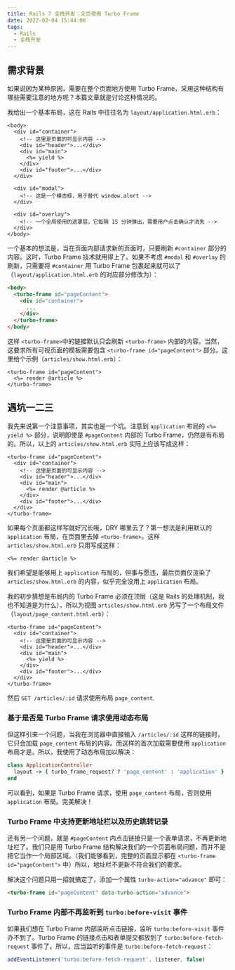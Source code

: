 ```yaml
---
title: Rails 7 全栈开发：全页使用 Turbo Frame
date: 2022-03-04 15:44:00
tags:
  - Rails
  - 全栈开发
---
```


## 需求背景

如果说因为某种原因，需要在整个页面地方使用 Turbo Frame，采用这种结构有哪些需要注意的地方呢？本篇文章就是讨论这种情况的。

<!-- more -->

我给出一个基本布局，这在 Rails 中往往名为 `layout/application.html.erb`：

```erb
<body>
  <div id="container">
    <!-- 这里是页面的可显示内容 -->
    <div id="header">...</div>
    <div id="main">
      <%= yield %>
    </div>
    <div id="footer">...</div>
  </div>

  <div id="modal">
    <!-- 这是一个模态框，用于替代 window.alert -->
  </div>

  <div id="overlay">
    <!-- 一个全局使用的遮罩层，它每隔 15 分钟弹出，需要用户点击确认才消失 -->
  </div>
</body>
```

一个基本的想法是，当在页面内部请求新的页面时，只要刷新 `#container` 部分的内容。这时，Turbo Frame 技术就用得上了。如果不考虑 `#modal` 和 `#overlay` 的刷新，只需要将 `#container` 用 Turbo Frame 包裹起来就可以了（`layout/application.html.erb` 的对应部分修改为）：

```html
<body>
  <turbo-frame id="pageContent">
    <div id="container">
      ...
    </div>
  </turbo-frame>
</body>
```

这样 `<turbo-frame>`中的链接默认只会刷新 `<turbo-frame>` 内部的内容。当然，这要求所有可视页面的模板需要包含 `<turbo-frame id="pageContent">` 部分。这里给个示例（`articles/show.html.erb`）：

```erb
<turbo-frame id="pageContent">
  <%= render @article %>
</turbo-frame>
```

## 遇坑一二三

我先来说第一个注意事项，其实也是一个坑。注意到 `application` 布局的 `<%= yield %>` 部分，说明即使是 `#pageContent` 内部的 Turbo Frame，仍然是有布局的。所以，以上的 `articles/show.html.erb` 实际上应该写成这样：

```erb
<turbo-frame id="pageContent">
  <div id="container">
    <!-- 这里是页面的可显示内容 -->
    <div id="header">...</div>
    <div id="main">
      <%= render @article %>
    </div>
    <div id="footer">...</div>
  </div>
</turbo-frame>
```

如果每个页面都这样写就好冗长哦，DRY 哪里去了？第一想法是利用默认的 `application` 布局，在页面里去掉 `<turbo-frame>`。这样 `articles/show.html.erb` 只用写成这样：

```erb
<%= render @article %>
```

我们希望是能够用上 `application` 布局的，但事与愿违，最后页面仅渲染了 `articles/show.html.erb` 的内容，似乎完全没用上 `application` 布局。

我的初步猜想是布局内的 Turbo Frame 必须在顶层（这是 Rails 的处理机制，我也不知道是为什么），所以为视图 `articles/show.html.erb` 另写了一个布局文件（`layout/page_content.html.erb`）：

```erb
<turbo-frame id="pageContent">
  <div id="container">
    <!-- 这里是页面的可显示内容 -->
    <div id="header">...</div>
    <div id="main">
      <%= yield %>
    </div>
    <div id="footer">...</div>
  </div>
</turbo-frame>
```

然后 `GET /articles/:id` 请求使用布局 `page_content`. 

### 基于是否是 Turbo Frame 请求使用动态布局

但这样引来一个问题，当我在浏览器中直接输入 `/articles/:id` 这样的链接时，它只会加载 `page_content` 布局的内容。而这样的首次加载需要使用 `application` 布局才是。所以，我使用了动态布局加以解决：

```ruby
class ApplicationController
  layout -> { turbo_frame_request? ? 'page_content' : 'application' }
end
```

可以看到，如果是 Turbo Frame 请求，使用 `page_content` 布局，否则使用 `application` 布局。完美解决！

### Turbo Frame 中支持更新地址栏以及历史跳转记录

还有另一个问题，就是 `#pageContent` 内点击链接只是一个表单请求，不再更新地址栏了。我们只是用 Turbo Frame 结构解决我们的一个页面布局问题，而并不是把它当作一个局部区域。（我们能够看到，完整的页面显示都在 `<turbo-frame id="pageContent">` 中）所以，地址栏不更新不符合我们的要求。

解决这个问题只用一招就搞定了，添加一个属性 `turbo-action="advance"` 即可：

```html
<turbo-frame id="pageContent" data-turbo-action="advance">
```

### Turbo Frame 内部不再监听到 `turbo:before-visit` 事件

如果我们想在 Turbo Frame 内部监听点击链接，监听 `turbo:before-visit` 事件办不到了。Turbo Frame 的链接点击和表单提交都放到了 `turbo:before-fetch-request` 事件了。所以，应当监听的事件是 `turbo:before-fetch-request`：

```javascript
addEventListener('turbo:before-fetch-request', listener, false)
```
